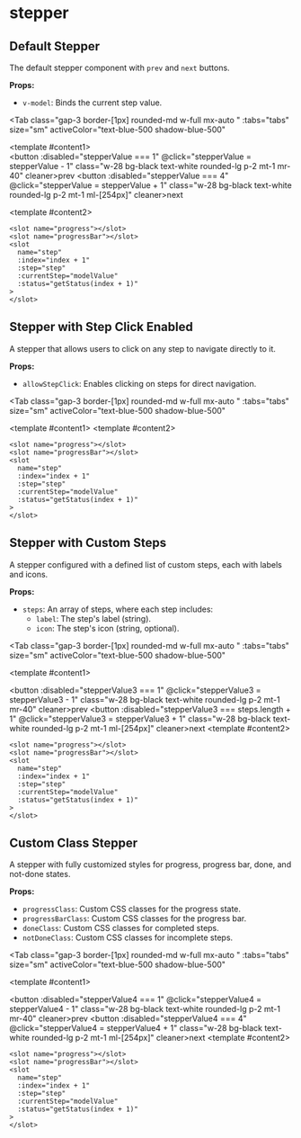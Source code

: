 # stepper
<script setup>
import { ref } from 'vue'
const steps =  ref([
            { label: "authentication", icon: "mdiCheck" },
            { label: "Pre payment", icon: "mdiCloudCheckVariantOutline" },
            { label: "payment", icon: "mdiCloudCheckVariantOutline" },
            { label: "payment", icon: "mdiCloudCheckVariantOutline" },
            { label: "payment", icon: "mdiCloudCheckVariantOutline" },
            { label: "Final approval", icon: "mdiCheckDecagramOutline" }
        ]);
const tabs = [
  { label: 'UI', value: 1, content: '' },
  { label: 'Slots', value: 2, content: ''},
  { label: 'Props', value: 3, content: ''},
];
const stepperValue = ref(1);
const stepperValue2 = ref(1);
const stepperValue3 = ref(1);
const stepperValue4 = ref(1);
</script>

## Default Stepper

The default stepper component with `prev` and `next` buttons.

**Props:**

- `v-model`: Binds the current step value.

<Tab 
   class="gap-3 border-[1px] rounded-md w-full mx-auto "
    :tabs="tabs" 
    size="sm"
    activeColor="text-blue-500 shadow-blue-500"
  >
<template #content1>
<Stepper v-model="stepperValue" ></Stepper>
<br>
<button :disabled="stepperValue === 1"  @click="stepperValue = stepperValue - 1" class="w-28 bg-black text-white rounded-lg p-2 mt-1 mr-40" cleaner>prev</button>
<button :disabled="stepperValue === 4" @click="stepperValue = stepperValue + 1" class="w-28 bg-black text-white rounded-lg p-2 mt-1 ml-[254px]" cleaner>next</button>
</template>

<template #content2>

```vue
<slot name="progress"></slot>
<slot name="progressBar"></slot>
<slot
  name="step"
  :index="index + 1"
  :step="step"
  :currentStep="modelValue"
  :status="getStatus(index + 1)"
>
</slot>
```

</template>
<template #content3>

```vue
<Stepper v-model="stepperValue" ></Stepper>
<button :disabled="stepperValue === 1"  @click="stepperValue = stepperValue - 1" 
class="w-28 bg-black text-white rounded-lg p-2 mt-1 mr-80" cleaner>prev</button>
<button :disabled="stepperValue === 4" @click="stepperValue = stepperValue + 1" 
class="w-28 bg-black text-white rounded-lg p-2 mt-1 ml-36" cleaner>next</button>
```

</template>
</Tab>


## Stepper with Step Click Enabled

A stepper that allows users to click on any step to navigate directly to it.

**Props:**

- `allowStepClick`: Enables clicking on steps for direct navigation.

<Tab 
   class="gap-3 border-[1px] rounded-md w-full mx-auto "
    :tabs="tabs"
    size="sm"
    activeColor="text-blue-500 shadow-blue-500"
  >
<template #content1>
<Stepper v-model="stepperValue2" allowStepClick></Stepper>
</template>
<template #content2>

```vue
<slot name="progress"></slot>
<slot name="progressBar"></slot>
<slot
  name="step"
  :index="index + 1"
  :step="step"
  :currentStep="modelValue"
  :status="getStatus(index + 1)"
>
</slot>
```

</template>
<template #content3>

```vue
<Stepper v-model="stepperValue" allowStepClick></Stepper>
```
</template>
</Tab>

## Stepper with Custom Steps

A stepper configured with a defined list of custom steps, each with labels and icons.

**Props:**

- `steps`: An array of steps, where each step includes:
  - `label`: The step's label (string).
  - `icon`: The step's icon (string, optional).

<Tab 
   class="gap-3 border-[1px] rounded-md w-full mx-auto "
    :tabs="tabs"
    size="sm"
    activeColor="text-blue-500 shadow-blue-500"
  >
<template #content1>

<Stepper v-model="stepperValue3" :steps="steps"></Stepper>
<button :disabled="stepperValue3 === 1" @click="stepperValue3 = stepperValue3 - 1" class="w-28 bg-black text-white rounded-lg p-2 mt-1 mr-40" cleaner>prev</button>
<button :disabled="stepperValue3 === steps.length + 1" @click="stepperValue3 = stepperValue3 + 1" class="w-28 bg-black text-white rounded-lg p-2 mt-1 ml-[254px]" cleaner>next</button>
</template>
<template #content2>

```vue
<slot name="progress"></slot>
<slot name="progressBar"></slot>
<slot
  name="step"
  :index="index + 1"
  :step="step"
  :currentStep="modelValue"
  :status="getStatus(index + 1)"
>
</slot>
```

</template>
<template #content3>

```vue
const steps =  ref([
            { label: "authentication", icon: "mdiCheck" },
            { label: "Pre payment", icon: "mdiCloudCheckVariantOutline" },
            { label: "payment", icon: "mdiCloudCheckVariantOutline" },
            { label: "Final approval", icon: "mdiCheckDecagramOutline" }
        ]);

<Stepper v-model="stepperValue" :steps="steps"></Stepper>
```
</template>
</Tab>


## Custom Class Stepper

A stepper with fully customized styles for progress, progress bar, done, and not-done states.

**Props:**

- `progressClass`: Custom CSS classes for the progress state.
- `progressBarClass`: Custom CSS classes for the progress bar.
- `doneClass`: Custom CSS classes for completed steps.
- `notDoneClass`: Custom CSS classes for incomplete steps.

<Tab 
   class="gap-3 border-[1px] rounded-md w-full mx-auto "
    :tabs="tabs"
    size="sm"
    activeColor="text-blue-500 shadow-blue-500"
  >
<template #content1>

<Stepper v-model="stepperValue4" progressClass="shadow-md bg-indigo-200" progressBarClass="bg-blue-950" doneClass="shadow-md bg-blue-950" notDoneClass="shadow-md bg-indigo-200 text-black"></Stepper>
<button :disabled="stepperValue4 === 1"  @click="stepperValue4 = stepperValue4 - 1" class="w-28 bg-black text-white rounded-lg p-2 mt-1 mr-40" cleaner>prev</button>
<button :disabled="stepperValue4 === 4" @click="stepperValue4 = stepperValue4 + 1" class="w-28 bg-black text-white rounded-lg p-2 mt-1 ml-[254px]" cleaner>next</button>
</template>
<template #content2>

```vue
<slot name="progress"></slot>
<slot name="progressBar"></slot>
<slot
  name="step"
  :index="index + 1"
  :step="step"
  :currentStep="modelValue"
  :status="getStatus(index + 1)"
>
</slot>
```

</template>
<template #content3>

```vue
<Stepper v-model="stepperValue" progressClass="shadow-md bg-indigo-200" 
progressBarClass="bg-blue-950" doneClass="shadow-md bg-blue-950" 
notDoneClass="shadow-md bg-indigo-200 text-black"></Stepper>
```

</template>
</Tab>